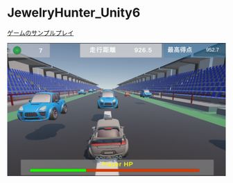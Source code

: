 # JewelryHunter_Unity6

[ゲームのサンプルプレイ](https://rune337.github.io/BattleCart_web/)

![ゲーム画面](readmeImg/batttlecart_portfolio.jpg)